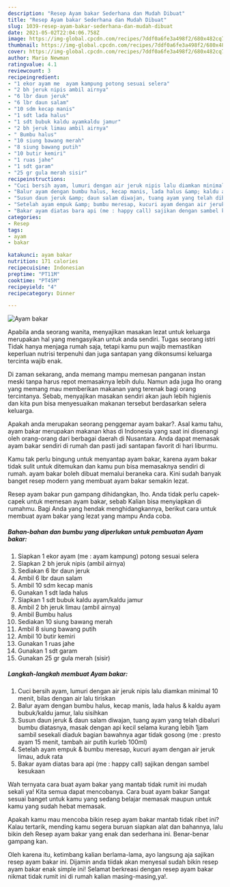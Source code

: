 ```yaml
---
description: "Resep Ayam bakar Sederhana dan Mudah Dibuat"
title: "Resep Ayam bakar Sederhana dan Mudah Dibuat"
slug: 1039-resep-ayam-bakar-sederhana-dan-mudah-dibuat
date: 2021-05-02T22:04:06.758Z
image: https://img-global.cpcdn.com/recipes/7ddf0a6fe3a498f2/680x482cq70/ayam-bakar-foto-resep-utama.jpg
thumbnail: https://img-global.cpcdn.com/recipes/7ddf0a6fe3a498f2/680x482cq70/ayam-bakar-foto-resep-utama.jpg
cover: https://img-global.cpcdn.com/recipes/7ddf0a6fe3a498f2/680x482cq70/ayam-bakar-foto-resep-utama.jpg
author: Mario Newman
ratingvalue: 4.1
reviewcount: 3
recipeingredient:
- "1 ekor ayam me  ayam kampung potong sesuai selera"
- "2 bh jeruk nipis ambil airnya"
- "6 lbr daun jeruk"
- "6 lbr daun salam"
- "10 sdm kecap manis"
- "1 sdt lada halus"
- "1 sdt bubuk kaldu ayamkaldu jamur"
- "2 bh jeruk limau ambil airnya"
- " Bumbu halus"
- "10 siung bawang merah"
- "8 siung bawang putih"
- "10 butir kemiri"
- "1 ruas jahe"
- "1 sdt garam"
- "25 gr gula merah sisir"
recipeinstructions:
- "Cuci bersih ayam, lumuri dengan air jeruk nipis lalu diamkan minimal 10 menit, bilas dengan air lalu tiriskan"
- "Balur ayam dengan bumbu halus, kecap manis, lada halus &amp; kaldu ayam bubuk/kaldu jamur, lalu sisihkan"
- "Susun daun jeruk &amp; daun salam diwajan, tuang ayam yang telah dibaluri bumbu diatasnya, masak dengan api kecil selama kurang lebih 1jam sambil sesekali diaduk bagian bawahnya agar tidak gosong (me : presto ayam 15 menit, tambah air putih kurleb 100ml)"
- "Setelah ayam empuk &amp; bumbu meresap, kucuri ayam dengan air jeruk limau, aduk rata"
- "Bakar ayam diatas bara api (me : happy call) sajikan dengan sambel kesukaan"
categories:
- Resep
tags:
- ayam
- bakar

katakunci: ayam bakar 
nutrition: 171 calories
recipecuisine: Indonesian
preptime: "PT11M"
cooktime: "PT45M"
recipeyield: "4"
recipecategory: Dinner

---
```



![Ayam bakar](https://img-global.cpcdn.com/recipes/7ddf0a6fe3a498f2/680x482cq70/ayam-bakar-foto-resep-utama.jpg)

Apabila anda seorang wanita, menyajikan masakan lezat untuk keluarga merupakan hal yang mengasyikan untuk anda sendiri. Tugas seorang istri Tidak hanya menjaga rumah saja, tetapi kamu pun wajib memastikan keperluan nutrisi terpenuhi dan juga santapan yang dikonsumsi keluarga tercinta wajib enak.

Di zaman  sekarang, anda memang mampu memesan panganan instan meski tanpa harus repot memasaknya lebih dulu. Namun ada juga lho orang yang memang mau memberikan makanan yang terenak bagi orang tercintanya. Sebab, menyajikan masakan sendiri akan jauh lebih higienis dan kita pun bisa menyesuaikan makanan tersebut berdasarkan selera keluarga. 



Apakah anda merupakan seorang penggemar ayam bakar?. Asal kamu tahu, ayam bakar merupakan makanan khas di Indonesia yang saat ini disenangi oleh orang-orang dari berbagai daerah di Nusantara. Anda dapat memasak ayam bakar sendiri di rumah dan pasti jadi santapan favorit di hari liburmu.

Kamu tak perlu bingung untuk menyantap ayam bakar, karena ayam bakar tidak sulit untuk ditemukan dan kamu pun bisa memasaknya sendiri di rumah. ayam bakar boleh dibuat memalui beraneka cara. Kini sudah banyak banget resep modern yang membuat ayam bakar semakin lezat.

Resep ayam bakar pun gampang dihidangkan, lho. Anda tidak perlu capek-capek untuk memesan ayam bakar, sebab Kalian bisa menyiapkan di rumahmu. Bagi Anda yang hendak menghidangkannya, berikut cara untuk membuat ayam bakar yang lezat yang mampu Anda coba.

<!--inarticleads1-->

##### Bahan-bahan dan bumbu yang diperlukan untuk pembuatan Ayam bakar:

1. Siapkan 1 ekor ayam (me : ayam kampung) potong sesuai selera
1. Siapkan 2 bh jeruk nipis (ambil airnya)
1. Sediakan 6 lbr daun jeruk
1. Ambil 6 lbr daun salam
1. Ambil 10 sdm kecap manis
1. Gunakan 1 sdt lada halus
1. Siapkan 1 sdt bubuk kaldu ayam/kaldu jamur
1. Ambil 2 bh jeruk limau (ambil airnya)
1. Ambil  Bumbu halus
1. Sediakan 10 siung bawang merah
1. Ambil 8 siung bawang putih
1. Ambil 10 butir kemiri
1. Gunakan 1 ruas jahe
1. Gunakan 1 sdt garam
1. Gunakan 25 gr gula merah (sisir)




<!--inarticleads2-->

##### Langkah-langkah membuat Ayam bakar:

1. Cuci bersih ayam, lumuri dengan air jeruk nipis lalu diamkan minimal 10 menit, bilas dengan air lalu tiriskan
1. Balur ayam dengan bumbu halus, kecap manis, lada halus &amp; kaldu ayam bubuk/kaldu jamur, lalu sisihkan
1. Susun daun jeruk &amp; daun salam diwajan, tuang ayam yang telah dibaluri bumbu diatasnya, masak dengan api kecil selama kurang lebih 1jam sambil sesekali diaduk bagian bawahnya agar tidak gosong (me : presto ayam 15 menit, tambah air putih kurleb 100ml)
1. Setelah ayam empuk &amp; bumbu meresap, kucuri ayam dengan air jeruk limau, aduk rata
1. Bakar ayam diatas bara api (me : happy call) sajikan dengan sambel kesukaan




Wah ternyata cara buat ayam bakar yang mantab tidak rumit ini mudah sekali ya! Kita semua dapat mencobanya. Cara buat ayam bakar Sangat sesuai banget untuk kamu yang sedang belajar memasak maupun untuk kamu yang sudah hebat memasak.

Apakah kamu mau mencoba bikin resep ayam bakar mantab tidak ribet ini? Kalau tertarik, mending kamu segera buruan siapkan alat dan bahannya, lalu bikin deh Resep ayam bakar yang enak dan sederhana ini. Benar-benar gampang kan. 

Oleh karena itu, ketimbang kalian berlama-lama, ayo langsung aja sajikan resep ayam bakar ini. Dijamin anda tiidak akan menyesal sudah bikin resep ayam bakar enak simple ini! Selamat berkreasi dengan resep ayam bakar nikmat tidak rumit ini di rumah kalian masing-masing,ya!.

